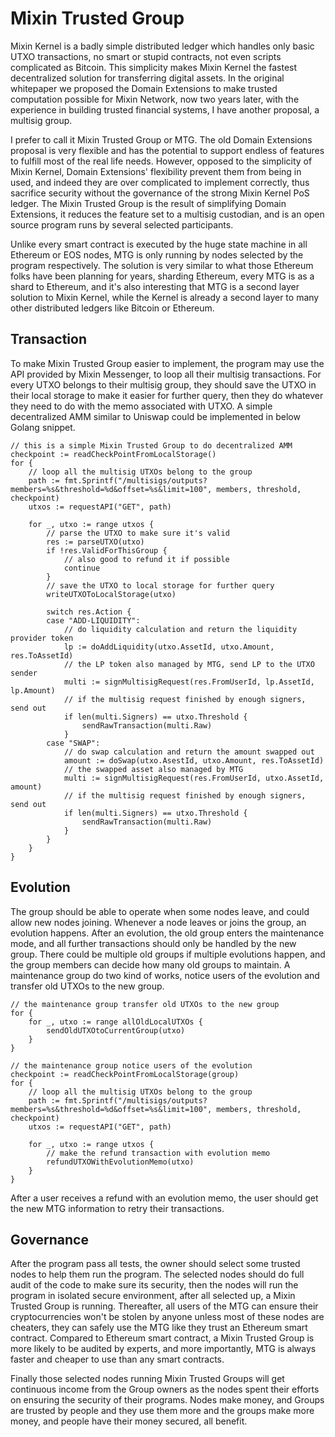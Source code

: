 # Mixin Trusted Group

Mixin Kernel is a badly simple distributed ledger which handles only basic UTXO transactions, no smart or stupid contracts, not even scripts complicated as Bitcoin. This simplicity makes Mixin Kernel the fastest decentralized solution for transferring digital assets. In the original whitepaper we proposed the Domain Extensions to make trusted computation possible for Mixin Network, now two years later, with the experience in building trusted financial systems, I have another proposal, a multisig group.

I prefer to call it Mixin Trusted Group or MTG. The old Domain Extensions proposal is very flexible and has the potential to support endless of features to fulfill most of the real life needs. However, opposed to the simplicity of Mixin Kernel, Domain Extensions' flexibility prevent them from being in used, and indeed they are over complicated to implement correctly, thus sacrifice security without the governance of the strong Mixin Kernel PoS ledger. The Mixin Trusted Group is the result of simplifying Domain Extensions, it reduces the feature set to a multisig custodian, and is an open source program runs by several selected participants.

Unlike every smart contract is executed by the huge state machine in all Ethereum or EOS nodes, MTG  is only running by nodes selected by the program respectively. The solution is very similar to what those Ethereum folks have been planning for years, sharding Ethereum, every MTG is as a shard to Ethereum, and it's also interesting that MTG is a second layer solution to Mixin Kernel, while the Kernel is already a second layer to many other distributed ledgers like Bitcoin or Ethereum.

## Transaction

To make Mixin Trusted Group easier to implement, the program may use the API provided by Mixin Messenger, to loop all their multisig transactions. For every UTXO belongs to their multisig group, they should save the UTXO in their local storage to make it easier for further query, then they do whatever they need to do with the memo associated with UTXO. A simple decentralized AMM similar to Uniswap could be implemented in below Golang snippet.

```golang
// this is a simple Mixin Trusted Group to do decentralized AMM
checkpoint := readCheckPointFromLocalStorage()
for {
    // loop all the multisig UTXOs belong to the group
    path := fmt.Sprintf("/multisigs/outputs?members=%s&threshold=%d&offset=%s&limit=100", members, threshold, checkpoint)
    utxos := requestAPI("GET", path) 

    for _, utxo := range utxos {
        // parse the UTXO to make sure it's valid
        res := parseUTXO(utxo)
        if !res.ValidForThisGroup {
            // also good to refund it if possible
            continue
        }
        // save the UTXO to local storage for further query
        writeUTXOToLocalStorage(utxo)

        switch res.Action {
        case "ADD-LIQUIDITY":
            // do liquidity calculation and return the liquidity provider token
            lp := doAddLiquidity(utxo.AssetId, utxo.Amount, res.ToAssetId)
            // the LP token also managed by MTG, send LP to the UTXO sender
            multi := signMultisigRequest(res.FromUserId, lp.AssetId, lp.Amount)
            // if the multisig request finished by enough signers, send out
            if len(multi.Signers) == utxo.Threshold {
                sendRawTransaction(multi.Raw)
            }
        case "SWAP":
            // do swap calculation and return the amount swapped out
            amount := doSwap(utxo.AsestId, utxo.Amount, res.ToAssetId)
            // the swapped asset also managed by MTG
            multi := signMultisigRequest(res.FromUserId, utxo.AssetId, amount)
            // if the multisig request finished by enough signers, send out
            if len(multi.Signers) == utxo.Threshold {
                sendRawTransaction(multi.Raw)
            }
        }
    }
}
```

## Evolution

The group should be able to operate when some nodes leave, and could allow new nodes joining. Whenever a node leaves or joins the group, an evolution happens. After an evolution, the old group enters the maintenance mode, and all further transactions should only be handled by the new group. There could be multiple old groups if multiple evolutions happen, and the group members can decide how many old groups to maintain. A maintenance group do two kind of works, notice users of the evolution and transfer old UTXOs to the new group.

```golang
// the maintenance group transfer old UTXOs to the new group
for {
    for _, utxo := range allOldLocalUTXOs {
        sendOldUTXOtoCurrentGroup(utxo)
    }
}

// the maintenance group notice users of the evolution
checkpoint := readCheckPointFromLocalStorage(group)
for {
    // loop all the multisig UTXOs belong to the group
    path := fmt.Sprintf("/multisigs/outputs?members=%s&threshold=%d&offset=%s&limit=100", members, threshold, checkpoint)
    utxos := requestAPI("GET", path) 

    for _, utxo := range utxos {
        // make the refund transaction with evolution memo
        refundUTXOWithEvolutionMemo(utxo)
    }
}
```

After a user receives a refund with an evolution memo, the user should get the new MTG information to retry their transactions. 

## Governance

After the program pass all tests, the owner should select some trusted nodes to help them run the program. The selected nodes should do full audit of the code to make sure its security, then the nodes will run the program in isolated secure environment, after all selected up, a Mixin Trusted Group is running. Thereafter, all users of the MTG can ensure their cryptocurrencies won't be stolen by anyone unless most of these nodes are cheaters, they can safely use the MTG like they trust an Ethereum smart contract. Compared to Ethereum smart contract, a Mixin Trusted Group is more likely to be audited by experts, and more importantly, MTG is always faster and cheaper to use than any smart contracts.

Finally those selected nodes running Mixin Trusted Groups will get continuous income from the Group owners as the nodes spent their efforts on ensuring the security of their programs. Nodes make money, and Groups are trusted by people and they use them more and the groups make more money, and people have their money secured, all benefit.
